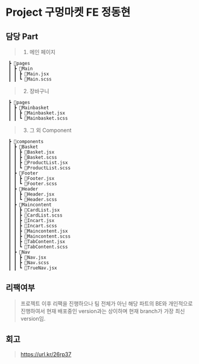 # Project 구멍마켓 FE 정동현
## 담당 Part 
> 1. 메인 페이지
```
 ┣ 📂pages
 ┃ ┣ 📂Main
 ┃ ┃ ┣ 📜Main.jsx
 ┃ ┃ ┗ 📜Main.scss
 ```

> 2. 장바구니
```
 ┣ 📂pages
 ┃ ┣ 📂Mainbasket
 ┃ ┃ ┣ 📜Mainbasket.jsx
 ┃ ┃ ┗ 📜Mainbasket.scss
 ```
 > 3. 그 외 Component
```
 ┣ 📂components
 ┃ ┣ 📂Basket
 ┃ ┃ ┣ 📜Basket.jsx
 ┃ ┃ ┣ 📜Basket.scss
 ┃ ┃ ┣ 📜ProductList.jsx
 ┃ ┃ ┗ 📜ProductList.scss
 ┃ ┣ 📂Footer
 ┃ ┃ ┣ 📜Footer.jsx
 ┃ ┃ ┗ 📜Footer.scss
 ┃ ┣ 📂Header
 ┃ ┃ ┣ 📜Header.jsx
 ┃ ┃ ┗ 📜Header.scss
 ┃ ┣ 📂Maincontent
 ┃ ┃ ┣ 📜CardList.jsx
 ┃ ┃ ┣ 📜CardList.scss
 ┃ ┃ ┣ 📜Incart.jsx
 ┃ ┃ ┣ 📜Incart.scss
 ┃ ┃ ┣ 📜Maincontent.jsx
 ┃ ┃ ┣ 📜Maincontent.scss
 ┃ ┃ ┣ 📜TabContent.jsx
 ┃ ┃ ┗ 📜TabContent.scss
 ┃ ┣ 📂Nav
 ┃ ┃ ┣ 📜Nav.jsx
 ┃ ┃ ┣ 📜Nav.scss
 ┃ ┃ ┗ 📜TrueNav.jsx
 ```
 
 ## 리팩여부
 > 프로젝트 이후 리팩을 진행하으나 팀 전체가 아닌 해당 파트의 BE와 개인적으로 진행하여서 현재 배포중인 version과는 상이하며 현재 branch가 가장 최신 version임.

## 회고
> https://url.kr/26rp37
 

